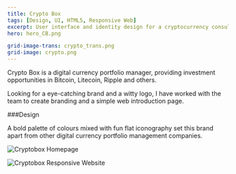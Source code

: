 ```yaml
---
title: Crypto Box
tags: [Design, UI, HTML5, Responsive Web]
excerpt: User interface and identity design for a cryptocurrency consultancy.
hero: hero_CB.png

grid-image-trans: crypto_trans.png
grid-image: crypto.png
---
```


Crypto Box is a digital currency portfolio manager, providing investment opportunities in Bitcoin, Litecoin, Ripple and others.

Looking for a eye-catching brand and a witty logo, I have worked with the team to create branding and a simple web introduction page.

###Design

A bold palette of colours mixed with fun flat iconography set this brand apart from other digital currency portfolio management companies.

![Cryptobox Homepage](portfolio_img/cryptobox/cryptobox-site-02.jpg)
    
![Cryptobox Responsive Website](portfolio_img/cryptobox/cryptobox-site-01.jpg)
    